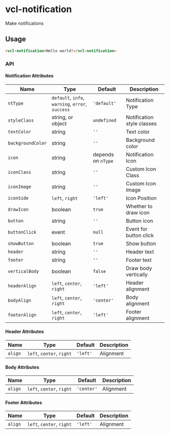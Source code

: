 # vcl-notification

Make notifications

## Usage

```html
<vcl-notification>Hello world!</vcl-notification>
```

### API

#### Notification Attributes

| Name                | Type                                             | Default            | Description
| ------------------- | ------------------------------------------------ | ------------------ |--------------
| `ntType`            | `default`, `info`, `warning`, `error`, `success` | `'default'`        | Notification Type
| `styleClass`        | string, or object                                | `undefined`        | Notification style classes
| `textColor`         | string                                           | `''`               | Text color
| `backgroundColor`   | string                                           | `''`               | Background color
| `icon`              | string                                           | depends on `nType` | Notification Icon
| `iconClass`         | string                                           | `''`               | Custom Icon Class
| `iconImage`         | string                                           | `''`               | Custom Icon Image
| `iconSide`          | `left`, `right`                                  | `'left'`           | Icon Position
| `drawIcon`          | boolean                                          | `true`             | Whether to draw icon
| `button`            | string                                           | `''`               | Button icon
| `buttonClick`       | event                                            | `null`             | Event for button click
| `showButton`        | boolean                                          | `true`             | Show button
| `header`            | string                                           | `''`               | Header text
| `footer`            | string                                           | `''`               | Footer text
| `verticalBody`      | boolean                                          | `false`            | Draw body vertically
| `headerAlign`       | `left`, `center`, `right`                        | `'left'`           | Header alignment
| `bodyAlign`         | `left`, `center`, `right`                        | `'center'`         | Body alignment
| `footerAlign`       | `left`, `center`, `right`                        | `'left'`           | Footer alignment

#### Header Attributes

| Name                | Type                                             | Default            | Description
| ------------------- | ------------------------------------------------ | ------------------ |--------------
| `align`             | `left`, `center`, `right`                        | `'left'`           | Alignment

#### Body Attributes

| Name                | Type                                             | Default            | Description
| ------------------- | ------------------------------------------------ | ------------------ |--------------
| `align`             | `left`, `center`, `right`                        | `'center'`         | Alignment

#### Footer Attributes

| Name                | Type                                             | Default            | Description
| ------------------- | ------------------------------------------------ | ------------------ |--------------
| `align`             | `left`, `center`, `right`                        | `'left'`           | Alignment
